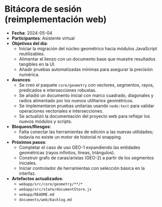 # Bitácora de sesión (reimplementación web)
- **Fecha**: 2024-05-04
- **Participantes**: Asistente virtual
- **Objetivos del día**:
  - Iniciar la migración del núcleo geométrico hacia módulos JavaScript reutilizables.
  - Alimentar el lienzo con un documento base que muestre resultados tangibles en la UI.
  - Añadir pruebas automatizadas mínimas para asegurar la precisión numérica.
- **Avances**:
  - Se creó el paquete `core/geometry` con vectores, segmentos, rayos, predicados e intersecciones robustas.
  - Se añadió un documento inicial con marco cuadrado, diagonales y radios alimentado por los nuevos utilitarios geométricos.
  - Se implementaron pruebas unitarias usando `node:test` para validar operaciones vectoriales e intersecciones.
  - Se actualizó la documentación del proyecto web para reflejar los nuevos módulos y scripts.
- **Bloqueos/Riesgos**:
  - Falta conectar las herramientas de edición a las nuevas utilidades; todavía no existe un motor de historial ni snapping.
- **Próximos pasos**:
  - Completar el caso de uso GEO-1 expandiendo las entidades geométricas (rayos infinitos, líneas, triángulos).
  - Construir grafo de caras/aristas (GEO-2) a partir de los segmentos iniciales.
  - Iniciar controlador de herramientas con selección básica en la interfaz.
- **Artefactos actualizados**:
  - `webapp/src/core/geometry/**/*`
  - `webapp/src/state/documentStore.js`
  - `webapp/README.md`
  - `documents/web/backlog.md`
